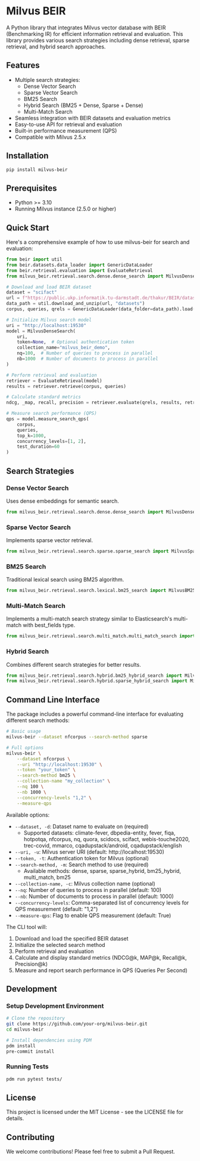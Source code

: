 # Milvus BEIR

A Python library that integrates Milvus vector database with BEIR (Benchmarking IR) for efficient information retrieval and evaluation. This library provides various search strategies including dense retrieval, sparse retrieval, and hybrid search approaches.

## Features

- Multiple search strategies:
  - Dense Vector Search
  - Sparse Vector Search
  - BM25 Search
  - Hybrid Search (BM25 + Dense, Sparse + Dense)
  - Multi-Match Search
- Seamless integration with BEIR datasets and evaluation metrics
- Easy-to-use API for retrieval and evaluation
- Built-in performance measurement (QPS)
- Compatible with Milvus 2.5.x

## Installation

```bash
pip install milvus-beir
```

## Prerequisites

- Python >= 3.10
- Running Milvus instance (2.5.0 or higher)

## Quick Start

Here's a comprehensive example of how to use milvus-beir for search and evaluation:

```python
from beir import util
from beir.datasets.data_loader import GenericDataLoader
from beir.retrieval.evaluation import EvaluateRetrieval
from milvus_beir.retrieval.search.dense.dense_search import MilvusDenseSearch

# Download and load BEIR dataset
dataset = "scifact"
url = f"https://public.ukp.informatik.tu-darmstadt.de/thakur/BEIR/datasets/{dataset}.zip"
data_path = util.download_and_unzip(url, "datasets")
corpus, queries, qrels = GenericDataLoader(data_folder=data_path).load(split="test")

# Initialize Milvus search model
uri = "http://localhost:19530"
model = MilvusDenseSearch(
    uri, 
    token=None,  # Optional authentication token
    collection_name="milvus_beir_demo",
    nq=100,  # Number of queries to process in parallel
    nb=1000  # Number of documents to process in parallel
)

# Perform retrieval and evaluation
retriever = EvaluateRetrieval(model)
results = retriever.retrieve(corpus, queries)

# Calculate standard metrics
ndcg, _map, recall, precision = retriever.evaluate(qrels, results, retriever.k_values)

# Measure search performance (QPS)
qps = model.measure_search_qps(
    corpus, 
    queries, 
    top_k=1000,
    concurrency_levels=[1, 2],
    test_duration=60
)
```

## Search Strategies

### Dense Vector Search
Uses dense embeddings for semantic search.
```python
from milvus_beir.retrieval.search.dense.dense_search import MilvusDenseSearch
```

### Sparse Vector Search
Implements sparse vector retrieval.
```python
from milvus_beir.retrieval.search.sparse.sparse_search import MilvusSparseSearch
```

### BM25 Search
Traditional lexical search using BM25 algorithm.
```python
from milvus_beir.retrieval.search.lexical.bm25_search import MilvusBM25Search
```

### Multi-Match Search
Implements a multi-match search strategy similar to Elasticsearch's multi-match with best_fields type.
```python
from milvus_beir.retrieval.search.multi_match.multi_match_search import MilvusMultiMatchSearch
```

### Hybrid Search
Combines different search strategies for better results.
```python
from milvus_beir.retrieval.search.hybrid.bm25_hybrid_search import MilvusBM25DenseHybridSearch
from milvus_beir.retrieval.search.hybrid.sparse_hybrid_search import MilvusSparseDenseHybridSearch
```

## Command Line Interface

The package includes a powerful command-line interface for evaluating different search methods:

```bash
# Basic usage
milvus-beir --dataset nfcorpus --search-method sparse

# Full options
milvus-beir \
    --dataset nfcorpus \
    --uri "http://localhost:19530" \
    --token "your_token" \
    --search-method bm25 \
    --collection-name "my_collection" \
    --nq 100 \
    --nb 1000 \
    --concurrency-levels "1,2" \
    --measure-qps
```

Available options:
- `--dataset, -d`: Dataset name to evaluate on (required)
  - Supported datasets: climate-fever, dbpedia-entity, fever, fiqa, hotpotqa, nfcorpus, nq, quora, scidocs, scifact, webis-touche2020, trec-covid, mmarco, cqadupstack/android, cqadupstack/english
- `--uri, -u`: Milvus server URI (default: http://localhost:19530)
- `--token, -t`: Authentication token for Milvus (optional)
- `--search-method, -m`: Search method to use (required)
  - Available methods: dense, sparse, sparse_hybrid, bm25_hybrid, multi_match, bm25
- `--collection-name, -c`: Milvus collection name (optional)
- `--nq`: Number of queries to process in parallel (default: 100)
- `--nb`: Number of documents to process in parallel (default: 1000)
- `--concurrency-levels`: Comma-separated list of concurrency levels for QPS measurement (default: "1,2")
- `--measure-qps`: Flag to enable QPS measurement (default: True)

The CLI tool will:
1. Download and load the specified BEIR dataset
2. Initialize the selected search method
3. Perform retrieval and evaluation
4. Calculate and display standard metrics (NDCG@k, MAP@k, Recall@k, Precision@k)
5. Measure and report search performance in QPS (Queries Per Second)

## Development

### Setup Development Environment

```bash
# Clone the repository
git clone https://github.com/your-org/milvus-beir.git
cd milvus-beir

# Install dependencies using PDM
pdm install
pre-commit install
```

### Running Tests

```bash
pdm run pytest tests/
```

## License

This project is licensed under the MIT License - see the LICENSE file for details.

## Contributing

We welcome contributions! Please feel free to submit a Pull Request.